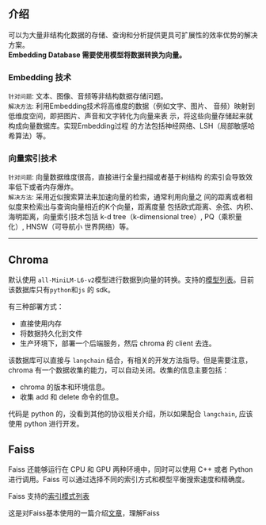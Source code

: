 ## 介绍
可以为大量非结构化数据的存储、查询和分析提供更具可扩展性的效率优势的解决方案。  
**Embedding Database 需要使用模型将数据转换为向量。**

### Embedding 技术

`针对问题`: 文本、图像、音频等非结构数据存储问题。  
`解决方法`: 利用Embedding技术将高维度的数据（例如文字、图片、
音频）映射到低维度空间，即把图片、声音和文字转化为向量来表
示，将这些向量存储起来就构成向量数据库。实现Embedding过程
的⽅法包括神经⽹络、LSH（局部敏感哈希算法）等。

### 向量索引技术

`针对问题`: 向量数据维度很高，直接进行全量扫描或者基于树结构
的索引会导致效率低下或者内存爆炸。  
`解决方法`: 采用近似搜索算法来加速向量的检索，通常利用向量之
间的距离或者相似度来检索出与查询向量相近的K个向量，距离度量
包括欧式距离、余弦、内积、海明距离，向量索引技术包括 k-d
tree（k-dimensional tree）, PQ（乘积量化）, HNSW（可导航小
世界网络）等。

---

## Chroma

默认使用 `all-MiniLM-L6-v2`模型进行数据到向量的转换。支持的[模型列表](https://www.sbert.net/docs/pretrained_models.html)。目前该数据库只有`python`和`js` 的 sdk。

有三种部署方式：

- 直接使用内存
- 将数据持久化到文件
- 生产环境下，部署一个后端服务，然后 chroma 的 client 去连。

该数据库可以直接与 `langchain` 结合，有相关的开发方法指导。但是需要注意，chroma 有一个数据收集的能力，可以自动关闭。收集的信息主要包括：

- chroma 的版本和环境信息。
- 收集 add 和 delete 命令的信息。

代码是 python 的，没看到其他的协议相关介绍，所以如果配合 `langchain`, 应该使用 python 进行开发。

## Faiss

Faiss 还能够运行在 CPU 和 GPU 两种环境中，同时可以使用 C++ 或者 Python 进行调用。Faiss 可以通过选择不同的索引方式和模型平衡搜索速度和精确度。

Faiss 支持的[索引模式列表](https://github.com/facebookresearch/faiss/wiki/Faiss-indexes)

这是对Faiss基本使用的一篇介绍[文章](https://soulteary.com/2022/09/03/vector-database-guide-talk-about-the-similarity-retrieval-technology-from-metaverse-big-company-faiss.html)，理解Faiss
